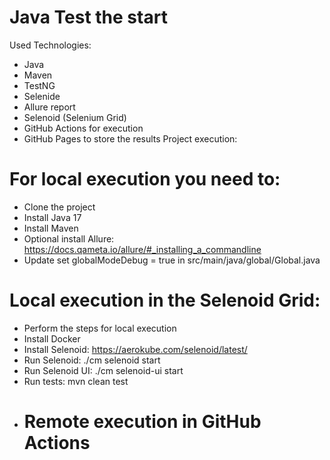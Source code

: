 # Java Test the start
Used Technologies:
- Java 
- Maven
- TestNG
- Selenide
- Allure report
- Selenoid (Selenium Grid)
- GitHub Actions for execution
- GitHub Pages to store the results
Project execution:
# For local execution you need to:
- Clone the project
- Install Java 17
- Install Maven
- Optional install Allure: https://docs.qameta.io/allure/#_installing_a_commandline
- Update set globalModeDebug = true in src/main/java/global/Global.java
# Local execution in the Selenoid Grid:
- Perform the steps for local execution
- Install Docker
- Install Selenoid: https://aerokube.com/selenoid/latest/
- Run Selenoid: ./cm selenoid start
- Run Selenoid UI: ./cm selenoid-ui start
- Run tests: mvn clean test
- # Remote execution in GitHub Actions